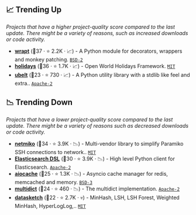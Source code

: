 ## 📈 Trending Up

_Projects that have a higher project-quality score compared to the last update. There might be a variety of reasons, such as increased downloads or code activity._

- <b><a href="https://github.com/GrahamDumpleton/wrapt">wrapt</a></b> (🥇37 ·  ⭐ 2.2K · 📈) - A Python module for decorators, wrappers and monkey patching. <code><a href="http://bit.ly/3rqEWVr">BSD-2</a></code>
- <b><a href="https://github.com/vacanza/holidays">holidays</a></b> (🥇36 ·  ⭐ 1.7K · 📈) - Open World Holidays Framework. <code><a href="http://bit.ly/34MBwT8">MIT</a></code>
- <b><a href="https://github.com/Erotemic/ubelt">ubelt</a></b> (🥉23 ·  ⭐ 730 · 📈) - A Python utility library with a stdlib like feel and extra.. <code><a href="http://bit.ly/3nYMfla">Apache-2</a></code>

## 📉 Trending Down

_Projects that have a lower project-quality score compared to the last update. There might be a variety of reasons such as decreased downloads or code activity._

- <b><a href="https://github.com/ktbyers/netmiko">netmiko</a></b> (🥉34 ·  ⭐ 3.9K · 📉) - Multi-vendor library to simplify Paramiko SSH connections to network.. <code><a href="http://bit.ly/34MBwT8">MIT</a></code>
- <b><a href="https://github.com/elastic/elasticsearch-dsl-py">Elasticsearch DSL</a></b> (🥈30 ·  ⭐ 3.9K · 📉) - High level Python client for Elasticsearch. <code><a href="http://bit.ly/3nYMfla">Apache-2</a></code>
- <b><a href="https://github.com/aio-libs/aiocache">aiocache</a></b> (🥈25 ·  ⭐ 1.3K · 📉) - Asyncio cache manager for redis, memcached and memory. <code><a href="http://bit.ly/3aKzpTv">BSD-3</a></code>
- <b><a href="https://github.com/aio-libs/multidict">multidict</a></b> (🥉24 ·  ⭐ 460 · 📉) - The multidict implementation. <code><a href="http://bit.ly/3nYMfla">Apache-2</a></code>
- <b><a href="https://github.com/ekzhu/datasketch">datasketch</a></b> (🥉22 ·  ⭐ 2.7K · 💀) - MinHash, LSH, LSH Forest, Weighted MinHash, HyperLogLog,.. <code><a href="http://bit.ly/34MBwT8">MIT</a></code>


